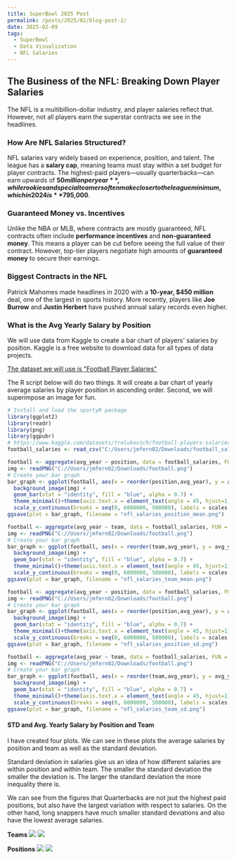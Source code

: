 ```yaml
---
title: SuperBowl 2025 Post
permalink: /posts/2025/02/blog-post-2/
date: 2025-02-09
tags:
  - SuperBowl
  - Data Visualization
  - NFL Salaries
---
```


## The Business of the NFL: Breaking Down Player Salaries  

The NFL is a multibillion-dollar industry, and player salaries reflect that. However, not all players earn the superstar contracts we see in the headlines.  

### **How Are NFL Salaries Structured?**  
NFL salaries vary widely based on experience, position, and talent. The league has a **salary cap**, meaning teams must stay within a set budget for player contracts. The highest-paid players—usually quarterbacks—can earn upwards of **$50 million per year**, while rookies and special teamers often make closer to the league minimum, which in 2024 is **$795,000**.  

### **Guaranteed Money vs. Incentives**  
Unlike the NBA or MLB, where contracts are mostly guaranteed, NFL contracts often include **performance incentives** and **non-guaranteed money**. This means a player can be cut before seeing the full value of their contract. However, top-tier players negotiate high amounts of **guaranteed money** to secure their earnings.  

### **Biggest Contracts in the NFL**  
Patrick Mahomes made headlines in 2020 with a **10-year, $450 million** deal, one of the largest in sports history. More recently, players like **Joe Burrow** and **Justin Herbert** have pushed annual salary records even higher.  

### **What is the Avg Yearly Salary by Position**

We will use data from Kaggle to create a bar chart of players' salaries by position.
Kaggle is a free website to download data for all types of data projects. 

[The dataset we will use is "Football Player Salaries"](https://www.kaggle.com/datasets/trolukovich/football-players-salaries?resource=download)

The R script below will do two things. It will create a bar chart of yearly average salaries by player position in ascending order. Second, we will superimpose an image for fun.

```r
# Install and load the sportyR package
library(ggplot2)
library(readr)
library(png)
library(ggpubr)
# https://www.kaggle.com/datasets/trolukovich/football-players-salaries
football_salaries <- read_csv("C:/Users/jmfern02/Downloads/football_salaries.csv")

football <- aggregate(avg_year ~ position, data = football_salaries, FUN = mean)
img <- readPNG("C://Users/jmfern02/Downloads/football.png")
# Create your bar graph
bar_graph <- ggplot(football, aes(x = reorder(position,avg_year), y = avg_year)) +
  background_image(img) + 
  geom_bar(stat = "identity", fill = "blue", alpha = 0.7) +
  theme_minimal()+theme(axis.text.x = element_text(angle = 45, hjust=1))+xlab("Position")+ylab("Avg. Annual Salary")+
  scale_y_continuous(breaks = seq(0, 6000000, 500000), labels = scales::dollar_format())
ggsave(plot = bar_graph, filename = "nfl_salaries_position_mean.png")

football <- aggregate(avg_year ~ team, data = football_salaries, FUN = mean)
img <- readPNG("C://Users/jmfern02/Downloads/football.png")
# Create your bar graph
bar_graph <- ggplot(football, aes(x = reorder(team,avg_year), y = avg_year)) +
  background_image(img) + 
  geom_bar(stat = "identity", fill = "blue", alpha = 0.7) +
  theme_minimal()+theme(axis.text.x = element_text(angle = 45, hjust=1))+xlab("Team")+ylab("Avg. Annual Salary")+
  scale_y_continuous(breaks = seq(0, 6000000, 500000), labels = scales::dollar_format())
ggsave(plot = bar_graph, filename = "nfl_salaries_team_mean.png")

football <- aggregate(avg_year ~ position, data = football_salaries, FUN = sd)
img <- readPNG("C://Users/jmfern02/Downloads/football.png")
# Create your bar graph
bar_graph <- ggplot(football, aes(x = reorder(position,avg_year), y = avg_year)) +
  background_image(img) + 
  geom_bar(stat = "identity", fill = "blue", alpha = 0.7) +
  theme_minimal()+theme(axis.text.x = element_text(angle = 45, hjust=1))+xlab("Position")+ylab("STD. Annual Salary")+
  scale_y_continuous(breaks = seq(0, 6000000, 500000), labels = scales::dollar_format())
ggsave(plot = bar_graph, filename = "nfl_salaries_position_sd.png")

football <- aggregate(avg_year ~ team, data = football_salaries, FUN = sd)
img <- readPNG("C://Users/jmfern02/Downloads/football.png")
# Create your bar graph
bar_graph <- ggplot(football, aes(x = reorder(team,avg_year), y = avg_year)) +
  background_image(img) + 
  geom_bar(stat = "identity", fill = "blue", alpha = 0.7) +
  theme_minimal()+theme(axis.text.x = element_text(angle = 45, hjust=1))+xlab("Team")+ylab("STD. Annual Salary")+
  scale_y_continuous(breaks = seq(0, 6000000, 500000), labels = scales::dollar_format())
ggsave(plot = bar_graph, filename = "nfl_salaries_team_sd.png")

```

#### **STD and Avg. Yearly Salary by Position and Team**
I have created four plots. We can see in these plots the average salaries by position and team as well as the standard deviation.

Standard deviation in salaries give us an idea of how different salaries are within position and within team. The smaller the standard deviation the smaller the deviation is. The larger the standard deviation the more inequality there is. 

We can see from the figures that Quarterbacks are not jsut the highest paid positions, but also have the largest variation with respect to salaries. On the other hand, long snappers have much smaller standard deviations and also have the lowest average salaries. 

**Teams**
![](https://prof-fernandez.github.io/files/nfl_salaries_team_mean.png)
![](https://prof-fernandez.github.io/files/nfl_salaries_team_sd.png)

**Positions**
![](https://prof-fernandez.github.io/files/nfl_salaries_position_mean.png)
![](https://prof-fernandez.github.io/files/nfl_salaries_position_sd.png)
